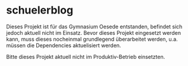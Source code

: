 # schuelerblog

Dieses Projekt ist für das Gymnasium Oesede entstanden, befindet sich jedoch aktuell nicht im Einsatz.
Bevor dieses Projekt eingesetzt werden kann, muss dieses nocheinmal grundlegend überarbeitet werden, u.a. müssen die Dependencies 
aktuelisiert werden.

Bitte dieses Projekt aktuell nicht im Produktiv-Betrieb einsetzten.
